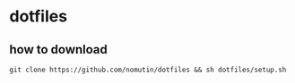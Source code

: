 # dotfiles
## how to download
```
git clone https://github.com/nomutin/dotfiles && sh dotfiles/setup.sh
```
